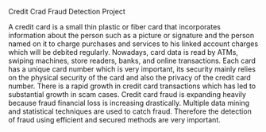 Credit Crad Fraud Detection Project

A credit card is a small thin plastic or fiber card that incorporates information about the person such as a picture or signature and the person named on it to charge purchases and services to his linked account charges which will be debited regularly. Nowadays, card data is read by ATMs, swiping machines, store readers, banks, and online transactions. Each card has a unique card number which is very important, its security mainly relies on the physical security of the card and also the privacy of the credit card number. There is a rapid growth in credit card transactions which has led to substantial growth in scam cases. Credit card fraud is expanding heavily because fraud financial loss is increasing drastically. Multiple data mining and statistical techniques are used to catch fraud. Therefore the detection of fraud using efficient and secured methods are very important.
